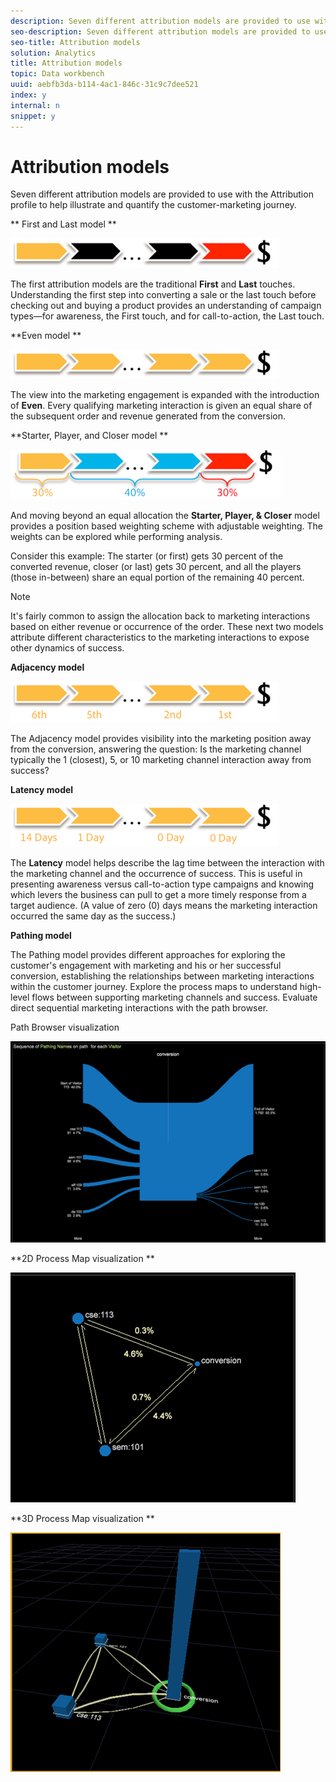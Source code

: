 ```yaml
---
description: Seven different attribution models are provided to use with the Attribution profile to help illustrate and quantify the customer-marketing journey.
seo-description: Seven different attribution models are provided to use with the Attribution profile to help illustrate and quantify the customer-marketing journey.
seo-title: Attribution models
solution: Analytics
title: Attribution models
topic: Data workbench
uuid: aebfb3da-b114-4ac1-846c-31c9c7dee521
index: y
internal: n
snippet: y
---
```


# Attribution models

Seven different attribution models are provided to use with the Attribution profile to help illustrate and quantify the customer-marketing journey.

** First and Last model **

![](assets/attrib_model_first_last.png)

The first attribution models are the traditional **First** and **Last** touches. Understanding the first step into converting a sale or the last touch before checking out and buying a product provides an understanding of campaign types—for awareness, the First touch, and for call-to-action, the Last touch.

**Even model **

![](assets/attrib_model_even.png)

The view into the marketing engagement is expanded with the introduction of **Even**. Every qualifying marketing interaction is given an equal share of the subsequent order and revenue generated from the conversion.

**Starter, Player, and Closer model **

![](assets/attrib_model_position.png)

And moving beyond an equal allocation the **Starter, Player, & Closer** model provides a position based weighting scheme with adjustable weighting. The weights can be explored while performing analysis.

Consider this example: The starter (or first) gets 30 percent of the converted revenue, closer (or last) gets 30 percent, and all the players (those in-between) share an equal portion of the remaining 40 percent.

>[!NOTE]
>
>It's fairly common to assign the allocation back to marketing interactions based on either revenue or occurrence of the order. These next two models attribute different characteristics to the marketing interactions to expose other dynamics of success.

**Adjacency model**

![](assets/attrib_model_adjacency.png)

The Adjacency model provides visibility into the marketing position away from the conversion, answering the question: Is the marketing channel typically the 1 (closest), 5, or 10 marketing channel interaction away from success?

**Latency model**

![](assets/attrib_model_latency.png)

The **Latency** model helps describe the lag time between the interaction with the marketing channel and the occurrence of success. This is useful in presenting awareness versus call-to-action type campaigns and knowing which levers the business can pull to get a more timely response from a target audience. (A value of zero (0) days means the marketing interaction occurred the same day as the success.)

**Pathing model**

The Pathing model provides different approaches for exploring the customer's engagement with marketing and his or her successful conversion, establishing the relationships between marketing interactions within the customer journey. Explore the process maps to understand high-level flows between supporting marketing channels and success. Evaluate direct sequential marketing interactions with the path browser.

Path Browser visualization

![](assets/attrib_model_path_browser.png)

**2D Process Map visualization **

![](assets/attrib_model_2Dprocess_map.png)

**3D Process Map visualization **

![](assets/attrib_model_3Dprocess_map.png)

